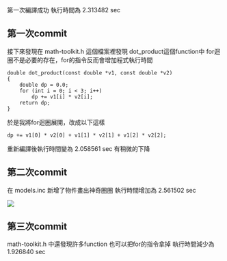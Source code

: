 第一次編譯成功
執行時間為 2.313482 sec

## 第一次commit

接下來發現在 math-toolkit.h 這個檔案裡發現 dot_product這個function中
for迴圈不是必要的存在，for的指令反而會增加程式執行時間

    double dot_product(const double *v1, const double *v2)
    {
        double dp = 0.0;
        for (int i = 0; i < 3; i++)
            dp += v1[i] * v2[i];
        return dp;
    }

於是我將for迴圈展開，改成以下這樣

    dp += v1[0] * v2[0] + v1[1] * v2[1] + v1[2] * v2[2];

重新編譯後執行時間變為 2.058561 sec 
有稍微的下降

## 第二次commit
在 models.inc 新增了物件畫出神奇圈圈
執行時間增加為 2.561502 sec

![](/circle)

## 第三次commit
math-toolkit.h 中還發現許多function 也可以把for的指令拿掉
執行時間減少為 1.926840 sec